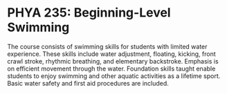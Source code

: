# PHYA 235: Beginning-Level Swimming

The course consists of swimming skills for students with limited water experience. These skills include water adjustment, floating, kicking, front crawl stroke, rhythmic breathing, and elementary backstroke. Emphasis is on efficient movement through the water. Foundation skills taught enable students to enjoy swimming and other aquatic activities as a lifetime sport. Basic water safety and first aid procedures are included.